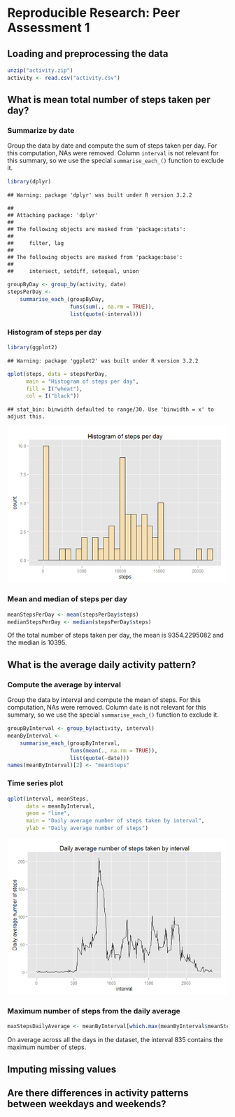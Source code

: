 # Reproducible Research: Peer Assessment 1



## Loading and preprocessing the data


```r
unzip("activity.zip")
activity <- read.csv("activity.csv")
```


## What is mean total number of steps taken per day?

### Summarize by date

Group the data by date and compute the sum of steps taken per day. For this computation, NAs were removed. 
Column `interval` is not relevant for this summary, so we use the special `summarise_each_()` function to exclude it.


```r
library(dplyr)
```

```
## Warning: package 'dplyr' was built under R version 3.2.2
```

```
## 
## Attaching package: 'dplyr'
## 
## The following objects are masked from 'package:stats':
## 
##     filter, lag
## 
## The following objects are masked from 'package:base':
## 
##     intersect, setdiff, setequal, union
```

```r
groupByDay <- group_by(activity, date) 
stepsPerDay <- 
    summarise_each_(groupByDay, 
                    funs(sum(., na.rm = TRUE)), 
                    list(quote(-interval)))
```


### Histogram of steps per day


```r
library(ggplot2)
```

```
## Warning: package 'ggplot2' was built under R version 3.2.2
```

```r
qplot(steps, data = stepsPerDay,
      main = "Histogram of steps per day",
      fill = I("wheat"),
      col = I("black"))
```

```
## stat_bin: binwidth defaulted to range/30. Use 'binwidth = x' to adjust this.
```

![](PA1_template_files/figure-html/histogramStepsPerDay-1.png) 


### Mean and median of steps per day


```r
meanStepsPerDay <- mean(stepsPerDay$steps)
medianStepsPerDay <- median(stepsPerDay$steps)
```

Of the total number of steps taken per day, the mean is 9354.2295082 and the median is 10395.


## What is the average daily activity pattern?

### Compute the average by interval

Group the data by interval and compute the mean of steps. For this computation, NAs were removed.
Column `date` is not relevant for this summary, so we use the special `summarise_each_()` function to exclude it.


```r
groupByInterval <- group_by(activity, interval)
meanByInterval <- 
    summarise_each_(groupByInterval, 
                    funs(mean(., na.rm = TRUE)), 
                    list(quote(-date)))
names(meanByInterval)[2] <- "meanSteps"
```


### Time series plot


```r
qplot(interval, meanSteps, 
      data = meanByInterval, 
      geom = "line",
      main = "Daily average number of steps taken by interval",
      ylab = "Daily average number of steps")
```

![](PA1_template_files/figure-html/plotDailyAverage-1.png) 


### Maximum number of steps from the daily average


```r
maxStepsDailyAverage <- meanByInterval[which.max(meanByInterval$meanSteps), 1]
```

On average across all the days in the dataset, the interval 835 contains the maximum number of steps.


## Imputing missing values



## Are there differences in activity patterns between weekdays and weekends?
